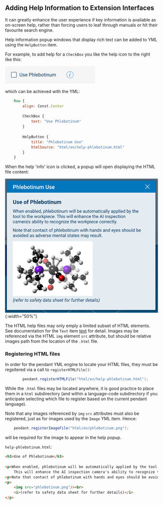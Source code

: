 
## Adding Help Information to Extension Interfaces

It can greatly enhance the user experience if key information is available as on-screen help, rather than forcing users to leaf through manuals or hit their favourite search engine.

Help information popup windows that display rich text can be added to YML using the `HelpButton` item.

For example, to add help for a `CheckBox` you like the help icon to the right like this:

![HelpButton Example](assets/images/HelpButtonWithCheckboxExample.png "HelpButton")

which can be achieved with the YML:

```qml
    Row {
        align: Const.Center

        CheckBox {
            text: "Use Phlebotinum"
        }

        HelpButton {
            title: "Phlebotinum Use"
            htmlSource: "html/en/help-phlebotinum.html"
        }
    }
```

When the help 'info' icon is clicked, a popup will open displaying the HTML file content:

![Help Popup Example](assets/images/PhlebotinumUseHelpPopupExample.png "Help Popup"){:width="50%"}

The HTML help files may only emply a limited subset of HTML elements.  See documentation for the `Text` item [text](yml-reference.html#text) for detail.  Images may be referenced via the HTML `img` element `src` attribute, but should be relative images path from the location of the `.html` file.

### Registering HTML files

In order for the pendant YML engine to locate your HTML files, they must be regsitered via a call to `registerHTMLFile()`:

```java
        pendant.registerHTMLFile("html/en/help-phlebotinum.html");
```

While the `.html` files may be located anywhere, it is good practice to place them in a `html` subdirectory (and within a language-code subdirectory if you anticipate selecting which file to register based on the current pendant language).

Note that any images referenced by `img` `src` attributes must also be registered, just as for images used by the `Image` YML item.  Hence:
```java
    pendant.registerImageFile("html/en/phlebotinum.png");
```
will be required for the image to appear in the help popup.

`help-phlebotinum.html`:
```html
<h3>Use of Phlebotinum</h3>

<p>When enabled, phlebotinum will be automatically applied by the tool to the workpiece.  
    This will enhance the AI inspection camera's ability to recognize the workpiece correctly.</p>
<p>Note that contact of phlebotinum with hands and eyes should be avoided as adverse mental states may result.</p>
<p>
    <img src="phlebotinum.png"/><br>
    <i>(refer to safety data sheet for further details)</i>
</p>
```